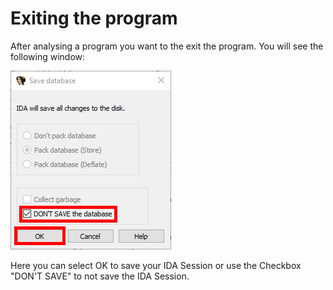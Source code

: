 # Exiting the program
After analysing a program you want to the exit the program. You will see the following window:

![](../images/closingProgram.png)

Here you can select OK to save your IDA Session or use the Checkbox "DON'T SAVE" to not save the IDA Session.
